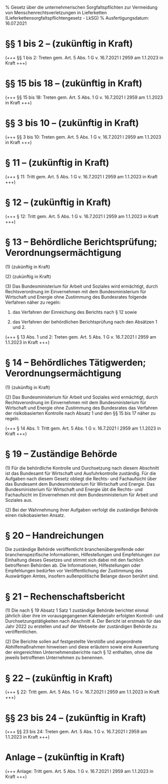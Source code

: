 % Gesetz über die unternehmerischen Sorgfaltspflichten zur Vermeidung von Menschenrechtsverletzungen in Lieferketten  (Lieferkettensorgfaltspflichtengesetz - LkSG)
% Ausfertigungsdatum: 16.07.2021
 
# §§ 1 bis 2 – (zukünftig in Kraft)

(+++ §§ 1 bis 2: Treten gem. Art. 5 Abs. 1 G v. 16.7.2021 I 2959 am 1.1.2023 in Kraft +++)

# §§ 15 bis 18 – (zukünftig in Kraft)

(+++ §§ 15 bis 18: Treten gem. Art. 5 Abs. 1 G v. 16.7.2021 I 2959 am 1.1.2023 in Kraft +++)

# §§ 3 bis 10 – (zukünftig in Kraft)

(+++ §§ 3 bis 10: Treten gem. Art. 5 Abs. 1 G v. 16.7.2021 I 2959 am 1.1.2023 in Kraft +++)

# § 11 – (zukünftig in Kraft)

(+++ § 11: Tritt gem. Art. 5 Abs. 1 G v. 16.7.2021 I 2959 am 1.1.2023 in Kraft +++)

# § 12 – (zukünftig in Kraft)

(+++ § 12: Tritt gem. Art. 5 Abs. 1 G v. 16.7.2021 I 2959 am 1.1.2023 in Kraft +++)

# § 13 – Behördliche Berichtsprüfung; Verordnungsermächtigung

(1) (zukünftig in Kraft)

(2) (zukünftig in Kraft)

(3) Das Bundesministerium für Arbeit und Soziales wird ermächtigt, durch Rechtsverordnung im Einvernehmen mit dem Bundesministerium für Wirtschaft und Energie ohne Zustimmung des Bundesrates folgende Verfahren näher zu regeln:

1. das Verfahren der Einreichung des Berichts nach § 12 sowie

2. das Verfahren der behördlichen Berichtsprüfung nach den Absätzen 1 und 2.

(+++ § 13 Abs. 1 und 2: Treten gem. Art. 5 Abs. 1 G v. 16.7.2021 I 2959 am 1.1.2023 in Kraft +++)

# § 14 – Behördliches Tätigwerden; Verordnungsermächtigung

(1) (zukünftig in Kraft)

(2) Das Bundesministerium für Arbeit und Soziales wird ermächtigt, durch Rechtsverordnung im Einvernehmen mit dem Bundesministerium für Wirtschaft und Energie ohne Zustimmung des Bundesrates das Verfahren der risikobasierten Kontrolle nach Absatz 1 und den §§ 15 bis 17 näher zu regeln.

(+++ § 14 Abs. 1: Tritt gem. Art. 5 Abs. 1 G v. 16.7.2021 I 2959 am 1.1.2023 in Kraft +++)

# § 19 – Zuständige Behörde

(1) Für die behördliche Kontrolle und Durchsetzung nach diesem Abschnitt ist das Bundesamt für Wirtschaft und Ausfuhrkontrolle zuständig. Für die Aufgaben nach diesem Gesetz obliegt die Rechts- und Fachaufsicht über das Bundesamt dem Bundesministerium für Wirtschaft und Energie. Das Bundesministerium für Wirtschaft und Energie übt die Rechts- und Fachaufsicht im Einvernehmen mit dem Bundesministerium für Arbeit und Soziales aus.

(2) Bei der Wahrnehmung ihrer Aufgaben verfolgt die zuständige Behörde einen risikobasierten Ansatz.

# § 20 – Handreichungen

Die zuständige Behörde veröffentlicht branchenübergreifende oder branchenspezifische Informationen, Hilfestellungen und Empfehlungen zur Einhaltung dieses Gesetzes und stimmt sich dabei mit den fachlich betroffenen Behörden ab. Die Informationen, Hilfestellungen oder Empfehlungen bedürfen vor Veröffentlichung der Zustimmung des Auswärtigen Amtes, insofern außenpolitische Belange davon berührt sind.

# § 21 – Rechenschaftsbericht

(1) Die nach § 19 Absatz 1 Satz 1 zuständige Behörde berichtet einmal jährlich über ihre im vorausgegangenen Kalenderjahr erfolgten Kontroll- und Durchsetzungstätigkeiten nach Abschnitt 4. Der Bericht ist erstmals für das Jahr 2022 zu erstellen und auf der Webseite der zuständigen Behörde zu veröffentlichen.

(2) Die Berichte sollen auf festgestellte Verstöße und angeordnete Abhilfemaßnahmen hinweisen und diese erläutern sowie eine Auswertung der eingereichten Unternehmensberichte nach § 12 enthalten, ohne die jeweils betroffenen Unternehmen zu benennen.

# § 22 – (zukünftig in Kraft)

(+++ § 22: Tritt gem. Art. 5 Abs. 1 G v. 16.7.2021 I 2959 am 1.1.2023 in Kraft +++)

# §§ 23 bis 24 – (zukünftig in Kraft)

(+++ §§ 23 bis 24: Treten gem. Art. 5 Abs. 1 G v. 16.7.2021 I 2959 am 1.1.2023 in Kraft +++)

# Anlage – (zukünftig in Kraft)

(+++ Anlage: Tritt gem. Art. 5 Abs. 1 G v. 16.7.2021 I 2959 am 1.1.2023 in Kraft +++)
